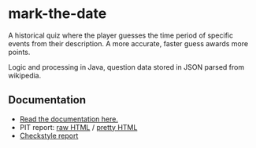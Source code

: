 # mark-the-date

A historical quiz where the player guesses the time period of specific events from their description. A more accurate, faster guess awards more points.

Logic and processing in Java, question data stored in JSON parsed from wikipedia.


## Documentation
- [Read the documentation here.](https://github.com/yherin/mark-the-date/blob/master/documentation/project-description-structure.md)
- PIT report: [raw HTML](https://github.com/yherin/mark-the-date/blob/master/documentation/pit-reports/pit-report-183706082017.html) / [pretty HTML](http://htmlpreview.github.com/?https://github.com/yherin/mark-the-date/blob/master/documentation/pit-reports/pit-report-183706082017.html)
- [Checkstyle report](https://github.com/yherin/mark-the-date/blob/master/documentation/checkstyle/checkstyle-result.xml)
